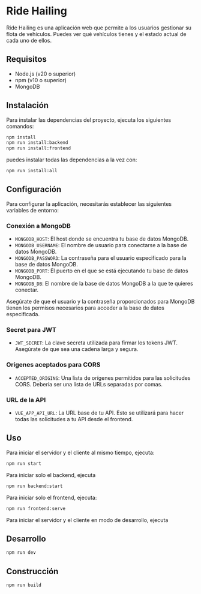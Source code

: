 # Ride Hailing

Ride Hailing es una aplicación web que permite a los usuarios gestionar su flota de vehículos. Puedes ver qué vehículos tienes y el estado actual de cada uno de ellos.

## Requisitos

- Node.js (v20 o superior)
- npm (v10 o superior)
- MongoDB

## Instalación

Para instalar las dependencias del proyecto, ejecuta los siguientes comandos:

```bash
npm install
npm run install:backend
npm run install:frontend
```

puedes instalar todas las dependencias a la vez con:

```bash
npm run install:all
```

## Configuración

Para configurar la aplicación, necesitarás establecer las siguientes variables de entorno:

### Conexión a MongoDB

- `MONGODB_HOST`: El host donde se encuentra tu base de datos MongoDB.
- `MONGODB_USERNAME`: El nombre de usuario para conectarse a la base de datos MongoDB.
- `MONGODB_PASSWORD`: La contraseña para el usuario especificado para la base de datos MongoDB.
- `MONGODB_PORT`: El puerto en el que se está ejecutando tu base de datos MongoDB.
- `MONGODB_DB`: El nombre de la base de datos MongoDB a la que te quieres conectar.

Asegúrate de que el usuario y la contraseña proporcionados para MongoDB tienen los permisos necesarios para acceder a la base de datos especificada.

### Secret para JWT

- `JWT_SECRET`: La clave secreta utilizada para firmar los tokens JWT. Asegúrate de que sea una cadena larga y segura.

### Orígenes aceptados para CORS

- `ACCEPTED_ORIGINS`: Una lista de orígenes permitidos para las solicitudes CORS. Debería ser una lista de URLs separadas por comas.

### URL de la API

- `VUE_APP_API_URL`: La URL base de tu API. Esto se utilizará para hacer todas las solicitudes a tu API desde el frontend.

## Uso

Para iniciar el servidor y el cliente al mismo tiempo, ejecuta:

```bash
npm run start
```

Para iniciar solo el backend, ejecuta

```bash
npm run backend:start
```

Para iniciar solo el frontend, ejecuta:

```bash
npm run frontend:serve
```

Para iniciar el servidor y el cliente en modo de desarrollo, ejecuta

## Desarrollo

```bash
npm run dev
```

## Construcción

```bash
npm run build
```

